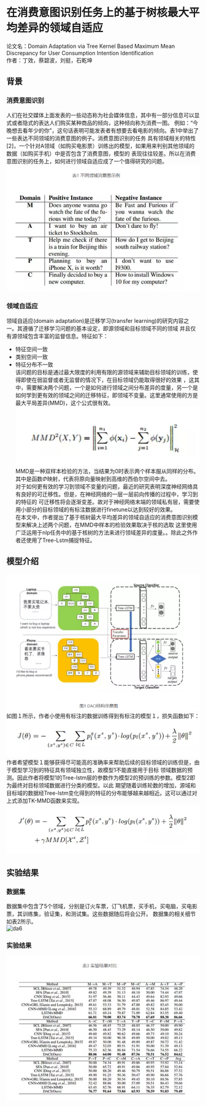 # 在消费意图识别任务上的基于树核最大平均差异的领域自适应
论文名：Domain Adaptation via Tree Kernel Based Maximum Mean Discrepancy for User Consumption Intention Identification  
作者：丁效，蔡碧波，刘挺，石乾坤  
## 背景
### 消费意图识别
人们在社交媒体上面发表的一些动态称为社会媒体信息，其中有一部分信息可以显式或者隐式的表达人们购买某种商品的倾向，这种倾向称为消费一图。
例如：“今晚想去看年少的你”，这句话表明可能发表者有想要去看电影的倾向。表1中举出了一些表达不同领域的消费意图的例子。消费意图识别的任务
具有领域相关的特性[2]，一个针对A领域（如购买电影票）训练出的模型，如果用来判别其他领域的数据（如购买手机）中是否包含了消费意图，模型的
表现往往较差。所以在消费意图识别的任务上，如何进行领域自适应成了一个值得研究的问题。  
![da1](https://github.com/opprash/braveRL/blob/master/datas/da1.png)  
### 领域自适应
领域自适应(domain adaptation)是迁移学习(transfer learning)的研究内容之一。其遵循了迁移学习问题的基本设定，即源领域和目标领域不同的领域
并且仅有源领域包含丰富的监督信息。特征如下：
* 特征空间一致
* 类别空间一致
* 特征分布不一致  
该问题的目标是通过最大限度的利用有限的源领域来辅助目标领域的训练，使得即使在弱监督或者无监督的情况下，在目标领域仍能取得很好的效果
，这其中，需要解决两个问题，一个是如何进行领域之间分布差异的度量，另一个是如何学到更有效的领域之间的迁移特征，即领域不变量。这里通常使用的方是
最大平局差异(MMD)，这个公式很有效。  
![da2](https://github.com/opprash/braveRL/blob/master/datas/da10.png)  
MMD是一种双样本检验的方法，当结果为0时表示两个样本服从同样的分布。其中是函数$Φ$映射，代表将原向量映射到高维的西伯尔空间中去。  
对于如何更有效的学习到领域不变量的问题，最近的研究表明深度神经网络具有良好的可迁移性。但是，在神经网络的一层一层前向传播的过程中，学习到的特征的
可迁移性将会逐渐变差。故对于神经网络末端的领域私有层，需要使用小部分的目标领域的有标注数据进行finetune以达到较好的效果。  
在本文中，作者提出了基于核树最大平均差异的领域自适应的消费意图识别模型来解决上述两个问题，在MMD中样本的检验效果取决于核的选取
这里使用广泛运用于nlp任务中的基于核树的方法来进行领域差异的度量。。除此之外作者还使用了Tree-Lstm捕捉特征。
## 模型介绍
![da3](https://github.com/opprash/braveRL/blob/master/datas/da3.png)  
如图１所示，作者小使用有标注的数据训练得到有标注的模型１，损失函数如下：  
![da4](https://github.com/opprash/braveRL/blob/master/datas/da4.png)  
作者希望模型１能够获得尽可能高的准确率来帮助后续的目标领域的训练但是，由于模型学习到的特征具有领域独立性，故模型1不能直接用于目标
领域数据的预测。因此作者将模型1的Tree-lstm层的参数作为模型2的预训练的参数。模型2即为最终对目标领域数据进行分类的模型。以此
期望随着训练轮数的增加，源域和目标域的数据经Tree-lstm变化得到的特征的分布能够越来越相近。这可以通过对上式添加TK-MMD函数来实现。  
![da5](https://github.com/opprash/braveRL/blob/master/datas/da5.png)  
## 实验结果
### 数据集
数据集中包含了5个领域，分别是订火车票，订飞机票，买手机，买电脑，买电影票，其训练集，验证集，和测试集。这些数据随后将会公开。
数据集的相关细节如表2所示。  
![da6](https://github.com/opprash/braveRL/blob/master/datas/lan/da6.png)  
### 实验结果
![da7](https://github.com/opprash/braveRL/blob/master/datas/da7.png)  
